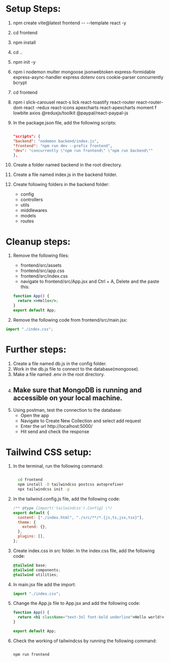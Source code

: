 # Setup Steps:

1.  npm create vite@latest frontend -- --template react -y
2.  cd frontend
3.  npm install
4.  cd ..
5.  npm init -y
6.  npm i nodemon multer mongoose jsonwebtoken express-formidable express-async-handler express dotenv cors cookie-parser concurrently bcrypt
7.  cd frontend
8.  npm i slick-carousel react-s
    lick react-toastify react-router react-router-dom react
    -redux react-icons apexcharts react-apexcharts moment f
    lowbite axios @reduxjs/toolkit @paypal/react-paypal-js
9.  In the package.json file, add the following scripts:

    ```json

    "scripts": {
    "backend": "nodemon backend/index.js",
    "frontend": "npm run dev --prefix frontend",
    "dev": "concurrently \"npm run frontend\" \"npm run backend\""
    },

    ```

10. Create a folder named backend in the root directory.
11. Create a file named index.js in the backend folder.
12. Create following folders in the backend folder:

    - config
    - controllers
    - utils
    - middlewares
    - models
    - routes

# Cleanup steps:

1. Remove the following files:

   - frontend/src/assets
   - frontend/src/app.css
   - frontend/src/index.css
   - navigate to frontend/src/App.jsx and Ctrl + A, Delete and the paste this:

   ```jsx
   function App() {
     return <>Hello</>;
   }
   export default App;
   ```

2. Remove the following code from frontend/src/main.jsx:

```jsx
import "./index.css";
```

# Further steps:

1. Create a file named db.js in the config folder.
2. Work in the db.js file to connect to the database(mongoose).
3. Make a file named .env in the root directory.
4. ## Make sure that MongoDB is running and accessible on your local machine.
5. Using postman, test the connection to the database:
   - Open the app
   - Navigate to Create New Collection and select add request
   - Enter the url http://localhost:5000/
   - Hit send and check the response

# Tailwind CSS setup:

1. In the terminal, run the following command:

   ```bash

     cd frontend
     npm install -D tailwindcss postcss autoprefixer
     npx tailwindcss init -p

   ```

2. In the tailwind.config.js file, add the following code:

   ```js
   /** @type {import('tailwindcss').Config} \*/
   export default {
     content: ["./index.html", "./src/**/*.{js,ts,jsx,tsx}"],
     theme: {
       extend: {},
     },
     plugins: [],
   };
   ```

3. Create index.css in src folder. In the index.css file, add the following code:

   ```css
   @tailwind base;
   @tailwind components;
   @tailwind utilities;
   ```

4. In main.jsx file add the import:

   ```jsx
   import "./index.css";
   ```

5. Change the App.js file to App.jsx and add the following code:

   ```jsx
   function App() {
     return <h1 className="text-3xl font-bold underline">Hello world!</h1>;
   }

   export default App;
   ```

6. Check the working of tailwindcss by running the following command:

   ```bash

   npm run frontend

   ```
